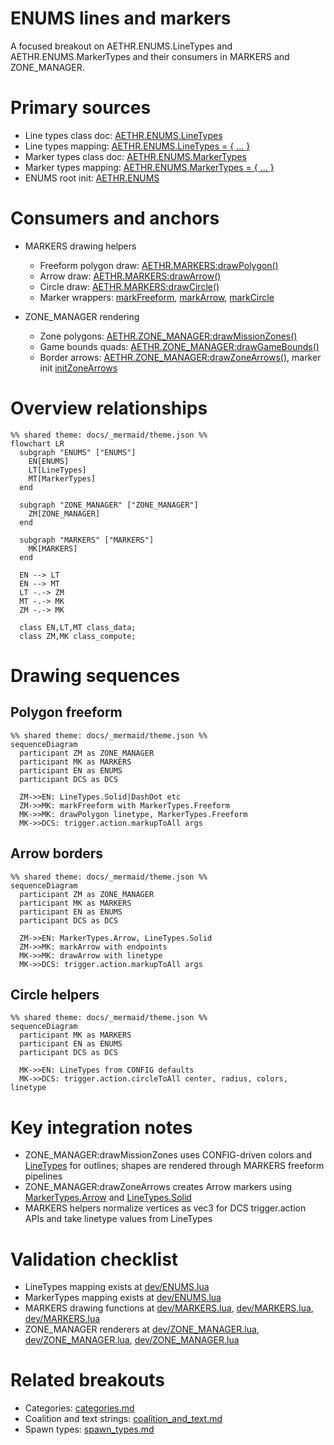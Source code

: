 # ENUMS lines and markers

A focused breakout on AETHR.ENUMS.LineTypes and AETHR.ENUMS.MarkerTypes and their consumers in MARKERS and ZONE_MANAGER.

# Primary sources

- Line types class doc: [AETHR.ENUMS.LineTypes](../../dev/ENUMS.lua:137)
- Line types mapping: [AETHR.ENUMS.LineTypes = { ... }](../../dev/ENUMS.lua:452)
- Marker types class doc: [AETHR.ENUMS.MarkerTypes](../../dev/ENUMS.lua:146)
- Marker types mapping: [AETHR.ENUMS.MarkerTypes = { ... }](../../dev/ENUMS.lua:461)
- ENUMS root init: [AETHR.ENUMS](../../dev/ENUMS.lua:337)

# Consumers and anchors

- MARKERS drawing helpers
  - Freeform polygon draw: [AETHR.MARKERS:drawPolygon()](../../dev/MARKERS.lua:85)
  - Arrow draw: [AETHR.MARKERS:drawArrow()](../../dev/MARKERS.lua:176)
  - Circle draw: [AETHR.MARKERS:drawCircle()](../../dev/MARKERS.lua:269)
  - Marker wrappers: [markFreeform](../../dev/MARKERS.lua:43), [markArrow](../../dev/MARKERS.lua:138), [markCircle](../../dev/MARKERS.lua:229)

- ZONE_MANAGER rendering
  - Zone polygons: [AETHR.ZONE_MANAGER:drawMissionZones()](../../dev/ZONE_MANAGER.lua:980)
  - Game bounds quads: [AETHR.ZONE_MANAGER:drawGameBounds()](../../dev/ZONE_MANAGER.lua:929)
  - Border arrows: [AETHR.ZONE_MANAGER:drawZoneArrows()](../../dev/ZONE_MANAGER.lua:1025), marker init [initZoneArrows](../../dev/ZONE_MANAGER.lua:1075)

# Overview relationships

```mermaid
%% shared theme: docs/_mermaid/theme.json %%
flowchart LR
  subgraph "ENUMS" ["ENUMS"]
    EN[ENUMS]
    LT[LineTypes]
    MT[MarkerTypes]
  end

  subgraph "ZONE_MANAGER" ["ZONE_MANAGER"]
    ZM[ZONE_MANAGER]
  end

  subgraph "MARKERS" ["MARKERS"]
    MK[MARKERS]
  end

  EN --> LT
  EN --> MT
  LT -.-> ZM
  MT -.-> MK
  ZM -.-> MK

  class EN,LT,MT class_data;
  class ZM,MK class_compute;
```

# Drawing sequences

## Polygon freeform

```mermaid
%% shared theme: docs/_mermaid/theme.json %%
sequenceDiagram
  participant ZM as ZONE_MANAGER
  participant MK as MARKERS
  participant EN as ENUMS
  participant DCS as DCS

  ZM->>EN: LineTypes.Solid|DashDot etc
  ZM->>MK: markFreeform with MarkerTypes.Freeform
  MK->>MK: drawPolygon linetype, MarkerTypes.Freeform
  MK->>DCS: trigger.action.markupToAll args
```

## Arrow borders

```mermaid
%% shared theme: docs/_mermaid/theme.json %%
sequenceDiagram
  participant ZM as ZONE_MANAGER
  participant MK as MARKERS
  participant EN as ENUMS
  participant DCS as DCS

  ZM->>EN: MarkerTypes.Arrow, LineTypes.Solid
  ZM->>MK: markArrow with endpoints
  MK->>MK: drawArrow with linetype
  MK->>DCS: trigger.action.markupToAll args
```

## Circle helpers

```mermaid
%% shared theme: docs/_mermaid/theme.json %%
sequenceDiagram
  participant MK as MARKERS
  participant EN as ENUMS
  participant DCS as DCS

  MK->>EN: LineTypes from CONFIG defaults
  MK->>DCS: trigger.action.circleToAll center, radius, colors, linetype
```

# Key integration notes

- ZONE_MANAGER:drawMissionZones uses CONFIG-driven colors and [LineTypes](../../dev/ENUMS.lua:452) for outlines; shapes are rendered through MARKERS freeform pipelines
- ZONE_MANAGER:drawZoneArrows creates Arrow markers using [MarkerTypes.Arrow](../../dev/ENUMS.lua:461) and [LineTypes.Solid](../../dev/ENUMS.lua:452)
- MARKERS helpers normalize vertices as vec3 for DCS trigger.action APIs and take linetype values from LineTypes

# Validation checklist

- LineTypes mapping exists at [dev/ENUMS.lua](../../dev/ENUMS.lua:452)
- MarkerTypes mapping exists at [dev/ENUMS.lua](../../dev/ENUMS.lua:461)
- MARKERS drawing functions at [dev/MARKERS.lua](../../dev/MARKERS.lua:85), [dev/MARKERS.lua](../../dev/MARKERS.lua:176), [dev/MARKERS.lua](../../dev/MARKERS.lua:269)
- ZONE_MANAGER renderers at [dev/ZONE_MANAGER.lua](../../dev/ZONE_MANAGER.lua:929), [dev/ZONE_MANAGER.lua](../../dev/ZONE_MANAGER.lua:980), [dev/ZONE_MANAGER.lua](../../dev/ZONE_MANAGER.lua:1025)

# Related breakouts

- Categories: [categories.md](./categories.md)
- Coalition and text strings: [coalition_and_text.md](./coalition_and_text.md)
- Spawn types: [spawn_types.md](./spawn_types.md)